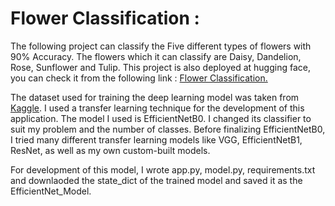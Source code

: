 
# Flower Classification :



The following project can classify the Five different types of flowers with 90% Accuracy. The flowers which it can classify are Daisy, Dandelion, Rose, Sunflower and Tulip. This project is also deployed at hugging face, you can check it from the following link : [Flower Classification.](https://huggingface.co/spaces/khanaabidabdal/flower_classification)


The dataset used for training the deep learning model was taken from [Kaggle](https://www.kaggle.com/datasets/alxmamaev/flowers-recognition). I used a transfer learning technique for the development of this application. The model I used is EfficientNetB0. I changed its classifier to suit my problem and the number of classes. Before finalizing EfficientNetB0, I tried many different transfer learning models like VGG, EfficientNetB1, ResNet, as well as my own custom-built models. 


For development of this model, I wrote app.py, model.py, requirements.txt and downlaoded the state_dict of the trained model and saved it as the EfficientNet_Model. 

